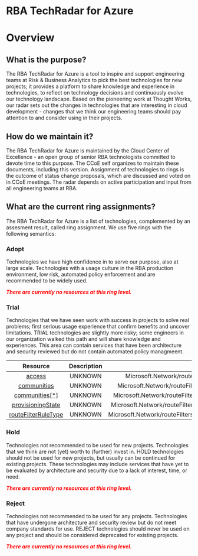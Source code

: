 
RBA TechRadar for Azure
=======================

# Overview

## What is the purpose?


The RBA TechRadar for Azure is a tool to inspire and support engineering teams at Risk & Business Analytics to pick the best technologies for new projects; it provides a platform to share knowledge and experience in technologies, to reflect on technology decisions and continuously evolve our technology landscape.  Based on the pioneering work at Thought Works, our radar sets out the changes in technologies that are interesting in cloud development - changes that we think our engineering teams should pay attention to and consider using in their projects.
## How do we maintain it?


The RBA TechRadar for Azure is maintained by the Cloud Center of Excellence - an open group of senior RBA technologists committed to devote time to this purpose.  The CCoE self organizes to maintain these documents, including this version.  Assignment of technologies to rings is the outcome of status change proposals, which are discussed and voted on in CCoE meetings.  The radar depends on active participation and input from all engineering teams at RBA.
## What are the current ring assignments?


The RBA TechRadar for Azure is a list of technologies, complemented by an assesment result, called ring assignment.  We use five rings with the following semantics:
### Adopt


Technologies we have high confidence in to serve our purpose, also at large scale.  Technologies with a usage culture in the RBA production environment, low risk, automated policy enforcement and are recommended to be widely used.  
  
***<font color="red"> There are currently no resources at this ring level. </font>***
### Trial


Technologies that we have seen work with success in projects to solve real problems;  first serious usage experience that confirm benefits and uncover limitations.  TRIAL technologies are slightly more risky; some engineers in our organization walked this path and will share knowledge and experiences.  This area can contain services that have been architecture and security reviewed but do not contain automated policy managmeent.  

|Resource|Description|Path|Status|
| :---: | :---: | :---: | :---: |
|[access](https://github.com/openrba/python-azure-techradar/tree/master/Microsoft.Network/routeFilters/routeFilterRules/access)|UNKNOWN|Microsoft.Network/routeFilters/routeFilterRules/access|TRIAL|
|[communities](https://github.com/openrba/python-azure-techradar/tree/master/Microsoft.Network/routeFilters/routeFilterRules/communities)|UNKNOWN|Microsoft.Network/routeFilters/routeFilterRules/communities|TRIAL|
|[communities[*]](https://github.com/openrba/python-azure-techradar/tree/master/Microsoft.Network/routeFilters/routeFilterRules/communities[*])|UNKNOWN|Microsoft.Network/routeFilters/routeFilterRules/communities[*]|TRIAL|
|[provisioningState](https://github.com/openrba/python-azure-techradar/tree/master/Microsoft.Network/routeFilters/routeFilterRules/provisioningState)|UNKNOWN|Microsoft.Network/routeFilters/routeFilterRules/provisioningState|TRIAL|
|[routeFilterRuleType](https://github.com/openrba/python-azure-techradar/tree/master/Microsoft.Network/routeFilters/routeFilterRules/routeFilterRuleType)|UNKNOWN|Microsoft.Network/routeFilters/routeFilterRules/routeFilterRuleType|TRIAL|

### Hold


Technologies not recommended to be used for new projects. Technologies that we think are not (yet) worth to (further) invest in.  HOLD technologies should not be used for new projects, but usually can be continued for existing projects.  These technologies may include services that have yet to be evaluated by architecture and security due to a lack of interest, time, or need.  
  
***<font color="red"> There are currently no resources at this ring level. </font>***
### Reject


Technologies not recommended to be used for any projects. Technologies that have undergone architecture and security review but do not meet company standards for use.  REJECT technologies should never be used on any project and should be considered deprecated for existing projects.  
  
***<font color="red"> There are currently no resources at this ring level. </font>***